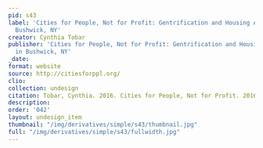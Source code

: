 ```yaml
---
pid: s43
label: 'Cities for People, Not for Profit: Gentrification and Housing Activism in
  Bushwick, NY'
creator: Cynthia Tobar
publisher: 'Cities for People, Not for Profit: Gentrification and Housing Activism
  in Bushwick, NY'
_date:
format: website
source: http://citiesforppl.org/
clio:
collection: undesign
citation: Tobar, Cynthia. 2016. Cities for People, Not for Profit. 2016. http://citiesforppl.org/.
description:
order: '042'
layout: undesign_item
thumbnail: "/img/derivatives/simple/s43/thumbnail.jpg"
full: "/img/derivatives/simple/s43/fullwidth.jpg"
---
```

